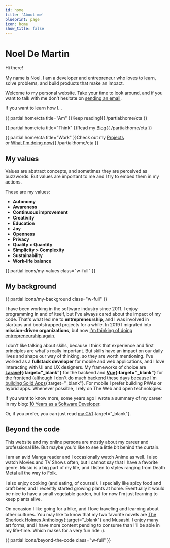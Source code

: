 ```yaml
---
id: home
title: 'About me'
blueprint: page
icon: home
show_title: false
---
```


<h1 class="sr-only">Noel De Martin</h1>

<span class="h1">
    Hi there!
</span>

<div class="text-xl">

My name is Noel. I am a developer and entrepreneur who loves to learn, solve problems, and build products that make an impact.

Welcome to my personal website. Take your time to look around, and if you want to talk with me don't hesitate on <a href="mailto:{{contact:email}}?subject=Hi+there!">sending an email</a>.

</div>

<span class="block my-4 text-2xl text-center font-medium text-blue-darkest w-full">
    If you want to learn how I...
</span>

<div class="flex flex-col md:flex-row">

{{ partial:home/cta title="Am" }}Keep reading!{{ /partial:home/cta }}

{{ partial:home/cta title="Think" }}Read my [Blog](/blog){{ /partial:home/cta }}

{{ partial:home/cta title="Work" }}Check out my [Projects](/projects)<br/>or [What I'm doing now](/now){{ /partial:home/cta }}

</div>

<h2 class="text-center text-3xl mt-10 md:text-2xl md:text-left" id="my-values">My values</h2>

<div class="flex flex-col-reverse w-full md:flex-row">

<div class="max-w-readable [&>p:first-of-type]:mt-0 [&>p:last-of-type]:mb-0">

Values are abstract concepts, and sometimes they are perceived as buzzwords. But values are important to me and I try to embed them in my actions.

These are my values:

<ul class="flex flex-wrap mt-2">
    <li class="my-1 w-full md:w-1/2"><strong class="font-medium">Autonomy</strong></li>
    <li class="my-1 w-full md:w-1/2"><strong class="font-medium">Awareness</strong></li>
    <li class="my-1 w-full md:w-1/2"><strong class="font-medium">Continuous improvement</strong></li>
    <li class="my-1 w-full md:w-1/2"><strong class="font-medium">Creativity</strong></li>
    <li class="my-1 w-full md:w-1/2"><strong class="font-medium">Education</strong></li>
    <li class="my-1 w-full md:w-1/2"><strong class="font-medium">Joy</strong></li>
    <li class="my-1 w-full md:w-1/2"><strong class="font-medium">Openness</strong></li>
    <li class="my-1 w-full md:w-1/2"><strong class="font-medium">Privacy</strong></li>
    <li class="my-1 w-full md:w-1/2"><strong class="font-medium">Quality > Quantity</strong></li>
    <li class="my-1 w-full md:w-1/2"><strong class="font-medium">Simplicity > Complexity</strong></li>
    <li class="my-1 w-full md:w-1/2 md:mb-0"><strong class="font-medium">Sustainability</strong></li>
    <li class="my-1 w-full md:w-1/2 md:mb-0"><strong class="font-medium">Work-life balance</strong></li>
</ul>

</div>

<div class="relative flex flex-grow self-stretch justify-center mb-4 md:mb-0 md:ml-4">
    <div class="flex items-center justify-center w-32 h-32 md:absolute md:inset-0 md:m-8 md:w-auto md:h-auto">
        {{ partial:icons/my-values class="w-full" }}
    </div>
</div>

</div>

<h2 class="text-center text-3xl mt-10 md:text-2xl md:text-left" id="my-background">My background</h2>

<div class="flex flex-col w-full md:flex-row">

<div class="relative flex flex-grow self-stretch justify-center mb-4 md:mb-0 md:mr-4">
    <div class="flex items-center justify-center w-32 h-32 md:absolute md:inset-0 md:m-8 md:w-auto md:h-auto">
        {{ partial:icons/my-background class="w-full" }}
    </div>
</div>

<div class="max-w-readable [&>p:first-of-type]:mt-0 [&>p:last-of-type]:mb-0">

I have been working in the software industry since 2011. I enjoy programming in and of itself, but I've always cared about the impact of my code. That's what led me to **entrepreneurship**, and I was involved in startups and bootstrapped projects for a while. In 2019 I migrated into **mission-driven organizations**, but now [I'm thinking of doing entrepreneurship again](/blog/the-end-of-the-chapter#here-we-go-again).

I don't like talking about skills, because I think that experience and first principles are what's really important. But skills have an impact on our daily lives and shape our way of thinking, so they are worth mentioning. I've worked as a **fullstack developer** for mobile and web applications, and I love interacting with UI and UX designers. My frameworks of choice are **[Laravel](https://laravel.com){:target="\_blank"}** for the backend and **[Vue](https://vuejs.org){:target="\_blank"}** for the frontend (although I don't do much backend these days because [I'm building Solid Apps](/fosdem){:target="\_blank"}. For mobile I prefer building PWAs or hybrid apps. Whenever possible, I rely on The Web and open technologies.

If you want to know more, some years ago I wrote a summary of my career in my blog: [10 Years as a Software Developer](/blog/10-years-as-a-software-developer).

Or, if you prefer, you can just read [my CV](/cv.pdf){:target="\_blank"}.

</div>

</div>

<h2 class="text-center text-3xl mt-10 md:text-2xl md:text-left" id="beyond-the-code">Beyond the code</h2>

<div class="flex flex-col-reverse w-full md:flex-row">

<div class="max-w-readable [&>p:first-of-type]:mt-0 [&>p:last-of-type]:mb-0">

This website and my online persona are mostly about my career and professional life. But maybe you'd like to see a little bit behind the curtain.

I am an avid Manga reader and I occasionally watch Anime as well. I also watch Movies and TV Shows often, but I cannot say that I have a favorite genre. Music is a big part of my life, and I listen to styles ranging from Death Metal all the way to Folk.

I also enjoy cooking (and eating, of course!). I specially like spicy food and craft beer, and I recently started growing plants at home. Eventually it would be nice to have a small vegetable garden, but for now I'm just learning to keep plants alive.

On occasion I like going for a hike, and I love traveling and learning about other cultures. You may like to know that my two favorite novels are [The Sherlock Holmes Anthology](https://en.wikipedia.org/wiki/Canon_of_Sherlock_Holmes){:target="\_blank"} and [Musashi](/blog/lessons-learned-musashi-by-eiji-yoshikawa). I enjoy many art forms, and I have more content pending to consume than I'll be able in my life-time. Which makes for a very fun ride :).

</div>

<div class="relative flex flex-grow self-stretch justify-center mb-4 md:mb-0 md:ml-4">
    <div class="flex items-center justify-center w-32 h-32 md:absolute md:inset-0 md:m-8 md:w-auto md:h-auto">
        {{ partial:icons/beyond-the-code class="w-full" }}
    </div>
</div>

</div>
